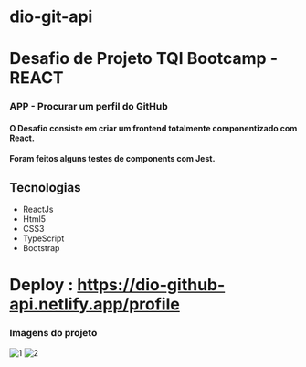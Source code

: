 # dio-git-api

# Desafio de Projeto TQI Bootcamp - REACT

### APP - Procurar um perfil do GitHub

#### O Desafio consiste em criar um frontend totalmente componentizado com React.
#### Foram feitos alguns testes de components com Jest.

## Tecnologias
 - ReactJs
 - Html5
 - CSS3
 - TypeScript
 - Bootstrap
 
 
 # Deploy : https://dio-github-api.netlify.app/profile
 
 ### Imagens do projeto
 
 ![1](https://user-images.githubusercontent.com/84286836/172960905-d6784da6-61ab-4abe-aa3d-5f5da996633f.png)
![2](https://user-images.githubusercontent.com/84286836/172960910-da14ff61-91a8-4780-9c63-c978f7ea0cbc.png)
